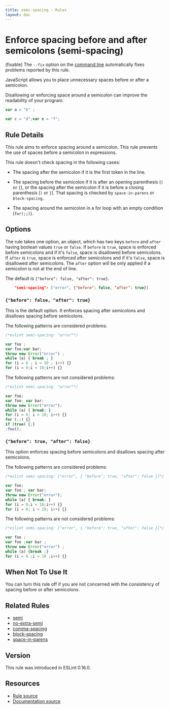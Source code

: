 ```yaml
---
title: semi-spacing - Rules
layout: doc
---
```

<!-- Note: No pull requests accepted for this file. See README.md in the root directory for details. -->

# Enforce spacing before and after semicolons (semi-spacing)

(fixable) The `--fix` option on the [command line](../user-guide/command-line-interface#fix) automatically fixes problems reported by this rule.

JavaScript allows you to place unnecessary spaces before or after a semicolon.

Disallowing or enforcing space around a semicolon can improve the readability of your program.

```js
var a = "b" ;

var c = "d";var e = "f";
```

## Rule Details

This rule aims to enforce spacing around a semicolon. This rule prevents the use of spaces before a semicolon in expressions.

This rule doesn't check spacing in the following cases:

* The spacing after the semicolon if it is the first token in the line.

* The spacing before the semicolon if it is after an opening parenthesis (`(` or `{`), or the spacing after the semicolon if it is before a closing parenthesis (`)` or `}`). That spacing is checked by `space-in-parens` or `block-spacing`.

* The spacing around the semicolon in a for loop with an empty condition (`for(;;)`).

## Options

The rule takes one option, an object, which has two keys `before` and `after` having boolean values `true` or `false`.
If `before` is `true`, space is enforced before semicolons and if it's `false`, space is disallowed before semicolons.
If `after` is `true`, space is enforced after semicolons and if it's `false`, space is disallowed after semicolons.
The `after` option will be only applied if a semicolon is not at the end of line.

The default is `{"before": false, "after": true}`.

```json
    "semi-spacing": ["error", {"before": false, "after": true}]
```

### `{"before": false, "after": true}`

This is the default option. It enforces spacing after semicolons and disallows spacing before semicolons.

The following patterns are considered problems:

```js
/*eslint semi-spacing: "error"*/

var foo ;
var foo;var bar;
throw new Error("error") ;
while (a) { break ; }
for (i = 0 ; i < 10 ; i++) {}
for (i = 0;i < 10;i++) {}
```

The following patterns are not considered problems:

```js
/*eslint semi-spacing: "error"*/

var foo;
var foo; var bar;
throw new Error("error");
while (a) { break; }
for (i = 0; i < 10; i++) {}
for (;;) {}
if (true) {;}
;foo();
```

### `{"before": true, "after": false}`

This option enforces spacing before semicolons and disallows spacing after semicolons.

The following patterns are considered problems:

```js
/*eslint semi-spacing: ["error", { "before": true, "after": false }]*/

var foo;
var foo ; var bar;
throw new Error("error");
while (a) { break; }
for (i = 0;i < 10;i++) {}
for (i = 0; i < 10; i++) {}
```

The following patterns are not considered problems:

```js
/*eslint semi-spacing: ["error", { "before": true, "after": false }]*/

var foo ;
var foo ;var bar ;
throw new Error("error") ;
while (a) {break ;}
for (i = 0 ;i < 10 ;i++) {}
```

## When Not To Use It

You can turn this rule off if you are not concerned with the consistency of spacing before or after semicolons.

## Related Rules

* [semi](semi)
* [no-extra-semi](no-extra-semi)
* [comma-spacing](comma-spacing)
* [block-spacing](block-spacing)
* [space-in-parens](space-in-parens)

## Version

This rule was introduced in ESLint 0.16.0.

## Resources

* [Rule source](https://github.com/eslint/eslint/tree/master/lib/rules/semi-spacing.js)
* [Documentation source](https://github.com/eslint/eslint/tree/master/docs/rules/semi-spacing.md)

